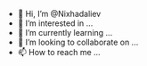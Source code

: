 - 👋 Hi, I’m @Nixhadaliev
- 👀 I’m interested in ...
- 🌱 I’m currently learning ...
- 💞️ I’m looking to collaborate on ...
- 📫 How to reach me ...

<!---
Nixhadaliev/Nixhadaliev is a ✨ special ✨ repository because its `README.md` (this file) appears on your GitHub profile.
You can click the Preview link to take a look at your changes.
--->
